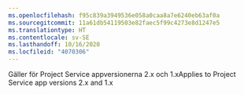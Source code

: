 ```yaml
---
ms.openlocfilehash: f95c839a3949536e058a0caa8a7e6240eb63af0a
ms.sourcegitcommit: 11a61db54119503e82faec5f99c4273e8d1247e5
ms.translationtype: HT
ms.contentlocale: sv-SE
ms.lasthandoff: 10/16/2020
ms.locfileid: "4070306"
---
```

<span data-ttu-id="00460-101">Gäller för Project Service appversionerna 2.x och 1.x</span><span class="sxs-lookup"><span data-stu-id="00460-101">Applies to Project Service app versions 2.x and 1.x</span></span>
